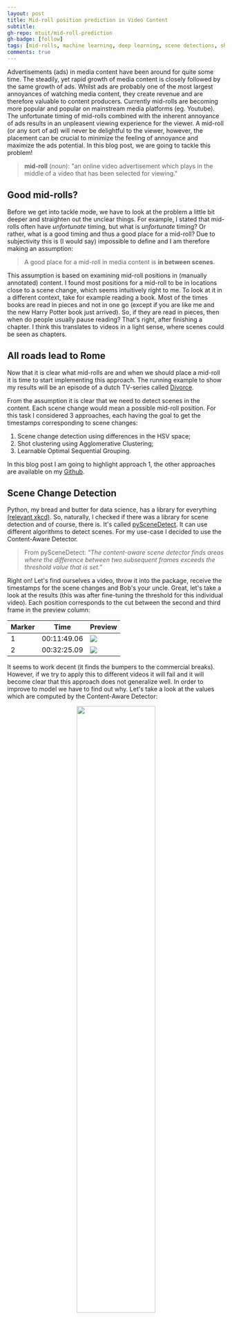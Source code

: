 ```yaml
---
layout: post
title: Mid-roll position prediction in Video Content
subtitle: 
gh-repo: mtuit/mid-roll-prediction
gh-badge: [follow]
tags: [mid-rolls, machine learning, deep learning, scene detections, shot clustering]
comments: true
---
```


<style TYPE="text/css">
code.has-jax {font: inherit; font-size: 100%; background: inherit; border: inherit;}
</style>
<script type="text/x-mathjax-config">
MathJax.Hub.Config({
    tex2jax: {
        inlineMath: [['$','$'], ['\\(','\\)']],
        skipTags: ['script', 'noscript', 'style', 'textarea', 'pre'] // removed 'code' entry
    }
});
MathJax.Hub.Queue(function() {
    var all = MathJax.Hub.getAllJax(), i;
    for(i = 0; i < all.length; i += 1) {
        all[i].SourceElement().parentNode.className += ' has-jax';
    }
});
</script>
<script type="text/javascript" src="https://cdnjs.cloudflare.com/ajax/libs/mathjax/2.7.4/MathJax.js?config=TeX-AMS_HTML-full"></script>


Advertisements (ads) in media content have been around for quite some time. The steadily, yet rapid growth of media content is closely followed by the same growth of ads. Whilst ads are probably one of the most largest annoyances of watching media content, they create revenue and are therefore valuable to content producers. Currently mid-rolls are becoming more popular and popular on mainstream media platforms (eg. Youtube). The unfortunate timing of mid-rolls combined with the inherent annoyance of ads results in an unpleasent viewing experience for the viewer. A mid-roll (or any sort of ad) will never be delightful to the viewer, however, the placement can be crucial to minimize the feeling of annoyance and maximize the ads potential. In this blog post, we are going to tackle this problem!

> **mid-roll** (*noun*): "an online video advertisement which plays in the middle of a video that has been selected for viewing."

## Good mid-rolls?

Before we get into tackle mode, we have to look at the problem a little bit deeper and straighten out the unclear things. For example, I stated that mid-rolls often have *unfortunate* timing, but what is *unfortunate* timing? Or rather, what is a good timing and thus a good place for a mid-roll? Due to subjectivity this is (I would say) impossible to define and I am therefore making an assumption: 

> A good place for a mid-roll in media content is **in between scenes**.

This assumption is based on examining mid-roll positions in (manually annotated) content. I found most positions for a mid-roll to be in locations close to a scene change, which seems intuitively right to me. To look at it in a different context, take for example reading a book. Most of the times books are read in pieces and not in one go (except if you are like me and the new Harry Potter book just arrived). So, if they are read in pieces, then when do people usually pause reading? That's right, after finishing a chapter. I think this translates to videos in a light sense, where scenes could be seen as chapters. 

## All roads lead to Rome

Now that it is clear what mid-rolls are and when we should place a mid-roll it is time to start implementing this approach. The running example to show my results will be an episode of a dutch TV-series called [Divorce](https://www.imdb.com/title/tt2421012/?ref_=fn_al_tt_2). 

From the assumption it is clear that we need to detect scenes in the content. Each scene change would mean a possible mid-roll position. For this task I considered 3 approaches, each having the goal to get the timestamps corresponding to scene changes: 

<!-- This can be extended by introducting a score to a scene change based on the content of the preceding en and succeeding scene. Unfortunately  -->

1. Scene change detection using differences in the HSV space;
2. Shot clustering using Agglomerative Clustering;
3. Learnable Optimal Sequential Grouping.

In this blog post I am going to highlight approach 1, the other approaches are available on my [Github](https://github.com/mtuit/internship-RTL-mid-rolls). 

## Scene Change Detection 
Python, my bread and butter for data science, has a library for everything [(relevant xkcd)](https://xkcd.com/353/). So, naturally, I checked if there was a library for scene detection and of course, there is. It's called [pySceneDetect](https://pyscenedetect.readthedocs.io/en/latest/). It can use different algorithms to detect scenes. For my use-case I decided to use the Content-Aware Detector. 

> From pySceneDetect: *"The content-aware scene detector finds areas where the difference between two subsequent frames exceeds the threshold value that is set."*

Right on! Let's find ourselves a video, throw it into the package, receive the timestamps for the scene changes and Bob's your uncle. Great, let's take a look at the results (this was after fine-tuning the threshold for this individual video). Each position corresponds to the cut between the second and third frame in the preview column:

| Marker | Time        | Preview |
|--------|-------------|---------|
| 1      | 00:11:49.06 | <img src="..\assets\img\mid-rolls\marker1_base.png"> |
| 2      | 00:32:25.09 | <img src="..\assets\img\mid-rolls\marker2_base.png"> |

It seems to work decent (it finds the bumpers to the commercial breaks). However, if we try to apply this to different videos it will fail and it will become clear that this approach does not generalize well. In order to improve to model we have to find out why. Let's take a look at the values which are computed by the Content-Aware Detector: 

<p align="center">
  <img width="60%" height="60%" src="..\assets\img\mid-rolls\hsv_difference_divorce.png">
</p>

On the x-axis we see the frame number and on the y-axis we see the corresponding HSV differences. For example, if $f_{100}$ has a average HSV value of 50, and $f_{99}$ has a average HSV value of 70, then HSV difference at $f_{100}$ is 20. If you are into formalities and math the delta (difference) in HSV for a frame can be computed using the following (generic) formula: 

<p align="center">
$\begin{equation}
\Delta \text{hsv}(f, d) = \Big\lvert\text{hsv}(f)-\frac{\sum_{i = 1}^{d}\text{hsv}(f-i)}{d}\Big\rvert
\end{equation}$
</p>

Where $f$ is the frame number and $d$ is the number of frames you want to take into consideration. In our case this is simply 1 and the formula becomes: 

<p align="center">
$\begin{equation}
\Delta \text{hsv}(f) = \Big\lvert\text{hsv}(f)-\text{hsv}(f-1)\Big\rvert
\end{equation}$
</p>

The black dotted lines are the ground truth values, ie. a frame which is a good position for a mid-roll. However, not all suitable positions are captured by the ground truth. This means that it's possible to have more suitable positions than just the ground truth. 

The model uses a threshold on values which are extracted based on the content. This means that the threshold (which is a constant line) is dependent on the values. These values highly fluctuate between different content (logical, since every content contains different kind of scenes/locations/backgrounds/etc.). Let's take a look how this looks in our running example: 

<p align="center">
  <img width="60%" height="60%" src="..\assets\img\mid-rolls\divorce_baseline.png">
</p>

For the threshold to have a similar behaviour for different content, it would need to adjust itself based on the content. You could try by setting the threshold to a high value and iteratively lower it to gradually find more scenes. This, however, introduces a new hyperparameter, the number of scenes you want to detect (similar to the *k* parameter in clustering) before terminating the iterative process. You could estimate the number of scenes based on the length of the content or something similar, and we can continue this rabbithole. In the end, this approach is inherently hard to generalize. But... what if instead of using a threshold based selection way, we look at the problem in a different light? 

## Improved Scene Change Detection 
After consulting with my colleagues about the shortcomings and issues they nodged me into a different direction. This led me to think about the values as a [signal](https://en.wikipedia.org/wiki/Signal_processing). Thinking about it this way also led me to use [scipy's signal package](https://docs.scipy.org/doc/scipy/reference/signal.html), more specifically the [`scipy.signal.find_peaks()`](https://docs.scipy.org/doc/scipy/reference/generated/scipy.signal.find_peaks.html#scipy.signal.find_peaks) function. From the official documentation, this functions "find peaks inside a signal based on peak properties". A peak in our use case means that a scene change and thus a good position for a mid-roll. How would that look in our running example? 

<p align="center">
  <img width="60%" height="60%" src="..\assets\img\mid-rolls\peaks1.png">
</p>

We can clearly see two peaks in our example. But, we could also say that the next maximum value is also a peak... And the next maximum value is also a peak, etc. etc. See, for example, the following pictures: 

<p align="center">
  <img width="49%" height="100%" src="..\assets\img\mid-rolls\peaks2.png">
  <img width="49%" height="100%" src="..\assets\img\mid-rolls\peaks3.png">
</p>

So where do we draw the line, what percentage of peaks do we keep? To define this we can use the `prominence` parameter of the function. `Prominence` is the hyperparameter for this approach and I used a data-driven approach to compute it with the following formula: 

<p align="center">
\begin{equation}
\text{prominence}(v, p) = \text{max}(v) - \text{max}(v) \cdot p
\end{equation}
</p>

Where $v$ is the vector containing the computed HSV values and $p$ is the percentage of values we want to keep with regard to the maximum peak. If we take a $p$ of 0.2, the result will be peaks with only differ 20% from the highest peak. In order words, if our highest peak has a value of 100, then we take every peak which has a value in the range of 80-100. 

From a manual evaluation I found that a `prominence` between 0.2 and 0.3 is optimal, where 0.2 is more conservative. Using 0.2 in our running example results in the following positions: 

<p align="center">
    <img width="60%" height="60%" src="..\assets\img\mid-rolls\divorce_improved_results.png">
</p>

Now let's also take a look at what happens in the video at these points:

| Marker | Time        | Preview |
|--------|-------------|---------|
| 1      | 00:02:46.04 | <img src="..\assets\img\mid-rolls\marker1_improved.png"> |
| 2      | 00:11:49.06 | <img src="..\assets\img\mid-rolls\marker1_base.png"> |
| 3      | 00:20:01.24 | <img src="..\assets\img\mid-rolls\marker3_improved.png">|
| 4      | 00:32:25.09 | <img src="..\assets\img\mid-rolls\marker2_base.png"> |
| 5      | 00:37:21.06 | <img src="..\assets\img\mid-rolls\marker5_improved.png"> |

Just like the results in our initial approach it finds the bumpers for the commercial breaks, but it also succesfully finds 3 extra positions where a scene change takes place. In total we end up with 5 suitable positions to place a mid-roll, exciting!

## Closing thoughts
During we blog post we saw an increase in performance of the approach by simply looking at the problem in a different way. This is an important take-away from this project in my opinion. Although the performance is increasing there are still some limitations to the current approach. The approach is sensitive to scenes which have the same kind of colours (resulting in similar HSV values), which happens frequently in movies. Moreover, the current approach is only capturing one modality (video) and therefore only uses a small part of the available information. An obvious extra modality would be audio, but one could also incorporate text, emotion or even action. 

All in all I had a lot of fun running this project and gained a lot of experience on the subject. I would like to thank everybody who improved the project with their feedback. Now it's time to start making some $$$ by selling my approach to Youtube. 